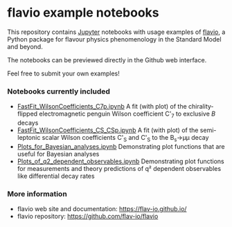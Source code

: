 # flavio example notebooks

This repository contains [Jupyter](http://jupyter.org/) notebooks with usage examples of [flavio](https://flav-io.github.io/), a Python package for flavour physics phenomenology in the Standard Model and beyond.

The notebooks can be previewed directly in the Github web interface.

Feel free to submit your own examples!

### Notebooks currently included

- [FastFit_WilsonCoefficients_C7p.ipynb](https://github.com/flav-io/flavio-examples/blob/master/FastFit_WilsonCoefficients_C7p.ipynb)
A fit (with plot) of the chirality-flipped electromagnetic penguin Wilson coefficient C'<sub>7</sub> to exclusive *B* decays
- [FastFit_WilsonCoefficients_CS_CSp.ipynb](https://github.com/flav-io/flavio-examples/blob/master/FastFit_WilsonCoefficients_CS_CSp.ipynb)
A fit (with plot) of the semi-leptonic scalar Wilson coefficients C'<sub>S</sub> and C'<sub>S</sub> to the B<sub>s</sub>→μμ decay
- [Plots_for_Bayesian_analyses.ipynb](https://github.com/flav-io/flavio-examples/blob/master/Plots_for_Bayesian_analyses.ipynb)
Demonstrating plot functions that are useful for Bayesian analyses
- [Plots_of_q2_dependent_observables.ipynb](https://github.com/flav-io/flavio-examples/blob/master/Plots_of_q2_dependent_observables.ipynb)
Demonstrating plot functions for measurements and theory predictions of q² dependent observables like differential decay rates

### More information

- flavio web site and documentation: https://flav-io.github.io/
- flavio repository: https://github.com/flav-io/flavio
